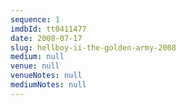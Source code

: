 ```yaml
---
sequence: 1
imdbId: tt0411477
date: 2008-07-17
slug: hellboy-ii-the-golden-army-2008
medium: null
venue: null
venueNotes: null
mediumNotes: null
---
```


